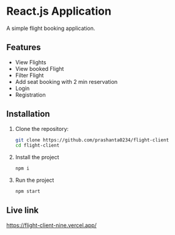 # React.js Application

A simple flight booking application.

## Features

- View Flights
- View booked Flight
- Filter Flight
- Add seat booking with 2 min reservation
- Login
- Registration

## Installation

1. Clone the repository:
   ```bash
   git clone https://github.com/prashanta0234/flight-client
   cd flight-client
   ```
2. Install the project
   ```bash
   npm i
   ```
3. Run the project
   ```bash
   npm start
   ```

## Live link

https://flight-client-nine.vercel.app/
